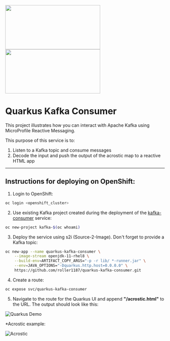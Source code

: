 <img src="https://developers.redhat.com/blog/wp-content/uploads/2018/10/Untitled-drawing-4.png" data-canonical-src="https://developers.redhat.com/blog/wp-content/uploads/2018/10/Untitled-drawing-4.png" width="300" height="140" /> <img src="https://quarkus.io/assets/images/quarkus_logo_horizontal_rgb_reverse.svg" data-canonical-src="https://quarkus.io/assets/images/quarkus_logo_horizontal_rgb_reverse.svg" width="300" height="140" />

# Quarkus Kafka Consumer

This project illustrates how you can interact with Apache Kafka using MicroProfile Reactive Messaging.

This purpose of this service is to:
  1. Listen to a Kafka topic and consume messages
  2. Decode the input and push the output of the acrostic map to a reactive HTML app

---

## Instructions for deploying on OpenShift:
  1. Login to OpenShift:
```sh
oc login <openshift_cluster>
```
  2. Use existing Kafka project created during the deployment of the [kafka-consumer](https://github.com/roller1187/kafka-consumer) service:
```sh
oc new-project kafka-$(oc whoami)
```
  3. Deploy the service using s2i (Source-2-Image). Don't forget to provide a Kafka topic:
```sh
oc new-app --name quarkus-kafka-consumer \
    --image-stream openjdk-11-rhel8 \
    --build-env=ARTIFACT_COPY_ARGS="-p -r lib/ *-runner.jar" \
    --env=JAVA_OPTIONS="-Dquarkus.http.host=0.0.0.0" \
    https://github.com/roller1187/quarkus-kafka-consumer.git
```
  4. Create a route:
```sh
oc expose svc/quarkus-kafka-consumer
```
  5. Navigate to the route for the Quarkus UI and append **"/acrostic.html"** to the URL. The output should look like this:
  
![Quarkus Demo](https://github.com/roller1187/quarkus-kafka-consumer/blob/master/.screens/quarkus_demo.gif)

*Acrostic example:

![Acrostic](https://www.researchgate.net/profile/Andrew_Finch/publication/260593143/figure/fig3/AS:392472879484941@1470584234596/Acrostic-poem-Teaching-points-Spelling-Vocabulary-Dictionary-Holmes-Moulton-2001.png)
